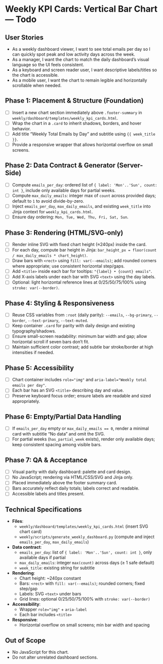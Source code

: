 # Weekly KPI Cards: Vertical Bar Chart — Todo

## User Stories
- As a weekly dashboard viewer, I want to see total emails per day so I can quickly spot peak and low activity days across the week.
- As a manager, I want the chart to match the daily dashboard’s visual language so the UI feels consistent.
- As a keyboard and screen reader user, I want descriptive labels/titles so the chart is accessible.
- As a mobile user, I want the chart to remain legible and horizontally scrollable when needed.

## Phase 1: Placement & Structure (Foundation)
- [ ] Insert a new chart section immediately above `.footer-summary` in `weekly/dashboard/templates/weekly_kpi_cards.html`.
- [ ] Wrap the chart in a `.card` to inherit shadows, borders, and hover behavior.
- [ ] Add title “Weekly Total Emails by Day” and subtitle using `{{ week_title }}`.
- [ ] Provide a responsive wrapper that allows horizontal overflow on small screens.

## Phase 2: Data Contract & Generator (Server-Side)
- [ ] Compute `emails_per_day`: ordered list of `{ label: 'Mon'..'Sun', count: int }`, include only available days for partial weeks.
- [ ] Compute `max_daily_emails`: integer max of `count` across provided days; default to `1` to avoid divide-by-zero.
- [ ] Inject `emails_per_day`, `max_daily_emails`, and existing `week_title` into Jinja context for `weekly_kpi_cards.html`.
- [ ] Ensure day ordering: `Mon, Tue, Wed, Thu, Fri, Sat, Sun`.

## Phase 3: Rendering (HTML/SVG-only)
- [ ] Render inline SVG with fixed chart height (≈240px) inside the card.
- [ ] For each day, compute bar height in Jinja: `bar_height_px = floor(count / max_daily_emails * chart_height)`.
- [ ] Draw bars with `<rect>` using `fill: var(--emails)`; add rounded corners where appropriate; use consistent horizontal step/gaps.
- [ ] Add `<title>` inside each bar for tooltips: `"{label} • {count} emails"`.
- [ ] Add X-axis labels under each bar with SVG `<text>` using the day labels.
- [ ] Optional: light horizontal reference lines at 0/25/50/75/100% using `stroke: var(--border)`.

## Phase 4: Styling & Responsiveness
- [ ] Reuse CSS variables from `:root` (daily parity): `--emails`, `--bg-primary`, `--border`, `--text-primary`, `--text-muted`.
- [ ] Keep container `.card` for parity with daily design and existing typography/shadows.
- [ ] Ensure small-screen readability: minimum bar width and gap; allow horizontal scroll if seven bars don’t fit.
- [ ] Maintain sufficient color contrast; add subtle bar stroke/border at high intensities if needed.

## Phase 5: Accessibility
- [ ] Chart container includes `role="img"` and `aria-label="Weekly total emails per day"`.
- [ ] Each bar has an SVG `<title>` describing day and value.
- [ ] Preserve keyboard focus order; ensure labels are readable and sized appropriately.

## Phase 6: Empty/Partial Data Handling
- [ ] If `emails_per_day` empty or `max_daily_emails == 0`, render a minimal card with subtitle “No data” and omit the SVG.
- [ ] For partial weeks (`has_partial_week` exists), render only available days; keep consistent spacing among visible bars.

## Phase 7: QA & Acceptance
- [ ] Visual parity with daily dashboard: palette and card design.
- [ ] No JavaScript; rendering via HTML/CSS/SVG and Jinja only.
- [ ] Placed immediately above the footer summary card.
- [ ] Bars accurately reflect daily totals; labels correct and readable.
- [ ] Accessible labels and titles present.

## Technical Specifications
- **Files**:
  - `weekly/dashboard/templates/weekly_kpi_cards.html` (insert SVG chart card)
  - `weekly/scripts/generate_weekly_dashboard.py` (compute and inject `emails_per_day`, `max_daily_emails`)
- **Data contract**:
  - `emails_per_day`: list of `{ label: 'Mon'..'Sun', count: int }`, only available days if partial
  - `max_daily_emails`: integer `max(count)` across days (≥ 1 safe default)
  - `week_title`: existing string for subtitle
- **Rendering**:
  - Chart height: ~240px constant
  - Bars: `<rect>` with `fill: var(--emails)`; rounded corners; fixed step/gap
  - Labels: SVG `<text>` under bars
  - Grid lines: optional 0/25/50/75/100% with `stroke: var(--border)`
- **Accessibility**:
  - Wrapper `role="img"` + `aria-label`
  - Each bar includes `<title>`
- **Responsive**:
  - Horizontal overflow on small screens; min bar width and spacing

## Out of Scope
- No JavaScript for this chart.
- Do not alter unrelated dashboard sections.
